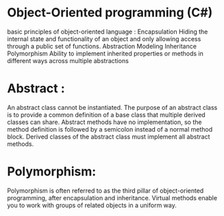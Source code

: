 # Object-Oriented programming (C#)

 basic principles of object-oriented language :
        Encapsulation Hiding the internal state and functionality of an object and only allowing access through a public set of functions.
        Abstraction Modeling
        Inheritance Polymorphism Ability to implement inherited properties or methods in different ways across multiple abstractions

# Abstract :

An abstract class cannot be instantiated. The purpose of an abstract class is to provide a common definition of a base class that multiple derived classes can share. 
        Abstract methods have no implementation, so the method definition is followed by a semicolon instead of a normal method block. Derived classes of the abstract class must implement all abstract methods. 
    
# Polymorphism:

Polymorphism is often referred to as the third pillar of object-oriented programming, after encapsulation and inheritance. Virtual methods enable you to work with groups of related objects in a uniform way.